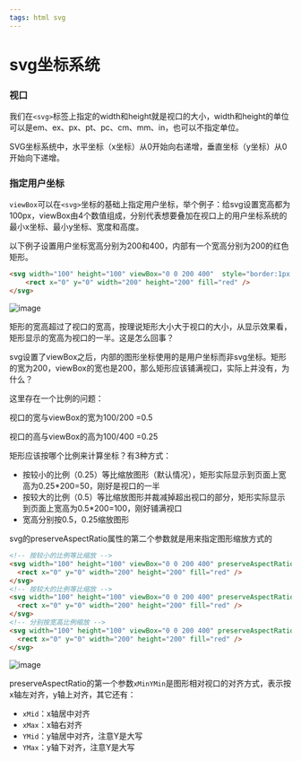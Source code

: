 ```yaml
---
tags: html svg
---
```


# svg坐标系统

### 视口

我们在`<svg>`标签上指定的width和height就是视口的大小，width和height的单位可以是em、ex、px、pt、pc、cm、mm、in，也可以不指定单位。

SVG坐标系统中，水平坐标（x坐标）从0开始向右递增，垂直坐标（y坐标）从0开始向下递增。

### 指定用户坐标

`viewBox`可以在`<svg>`坐标的基础上指定用户坐标，举个例子：给svg设置宽高都为100px，viewBox由4个数值组成，分别代表想要叠加在视口上的用户坐标系统的最小x坐标、最小y坐标、宽度和高度。

以下例子设置用户坐标宽高分别为200和400，内部有一个宽高分别为200的红色矩形。

```html
<svg width="100" height="100" viewBox="0 0 200 400"  style="border:1px solid red;">
    <rect x="0" y="0" width="200" height="200" fill="red" />
</svg>
```

![image](https://user-images.githubusercontent.com/9384140/95591041-5fd44700-0a79-11eb-8aee-df391dbf0a6c.png)

矩形的宽高超过了视口的宽高，按理说矩形大小大于视口的大小，从显示效果看，矩形显示的宽高为视口的一半。这是怎么回事？

svg设置了viewBox之后，内部的图形坐标使用的是用户坐标而非svg坐标。矩形的宽为200，viewBox的宽也是200，那么矩形应该铺满视口，实际上并没有，为什么？

这里存在一个比例的问题：

视口的宽与viewBox的宽为100/200 =0.5  

视口的高与viewBox的高为100/400 =0.25

矩形应该按哪个比例来计算坐标？有3种方式：

-   按较小的比例（0.25）等比缩放图形（默认情况），矩形实际显示到页面上宽高为0.25*200=50，刚好是视口的一半
-   按较大的比例（0.5）等比缩放图形并裁减掉超出视口的部分，矩形实际显示到页面上宽高为0.5*200=100，刚好铺满视口
-   宽高分别按0.5，0.25缩放图形

svg的preserveAspectRatio属性的第二个参数就是用来指定图形缩放方式的

```html
<!-- 按较小的比例等比缩放 -->
<svg width="100" height="100" viewBox="0 0 200 400" preserveAspectRatio="xMinYMin meet" style="border:1px solid red;">
  <rect x="0" y="0" width="200" height="200" fill="red" />
</svg>
<!-- 按较大的比例等比缩放 -->
<svg width="100" height="100" viewBox="0 0 200 400" preserveAspectRatio="xMinYMin slice" style="border:1px solid red;">
  <rect x="0" y="0" width="200" height="200" fill="red" />
</svg>
<!-- 分别按宽高比例缩放 -->
<svg width="100" height="100" viewBox="0 0 200 400" preserveAspectRatio="none" style="border:1px solid red;">
  <rect x="0" y="0" width="200" height="200" fill="red" />
</svg>
```

![image](https://user-images.githubusercontent.com/9384140/95872183-18172d80-0da1-11eb-8098-4f2ed11e7985.png)

preserveAspectRatio的第一个参数`xMinYMin`是图形相对视口的对齐方式，表示按x轴左对齐，y轴上对齐，其它还有：  

- `xMid`：x轴居中对齐  
- `xMax`：x轴右对齐  
- `YMid`：y轴居中对齐，注意Y是大写  
- `YMax`：y轴下对齐，注意Y是大写